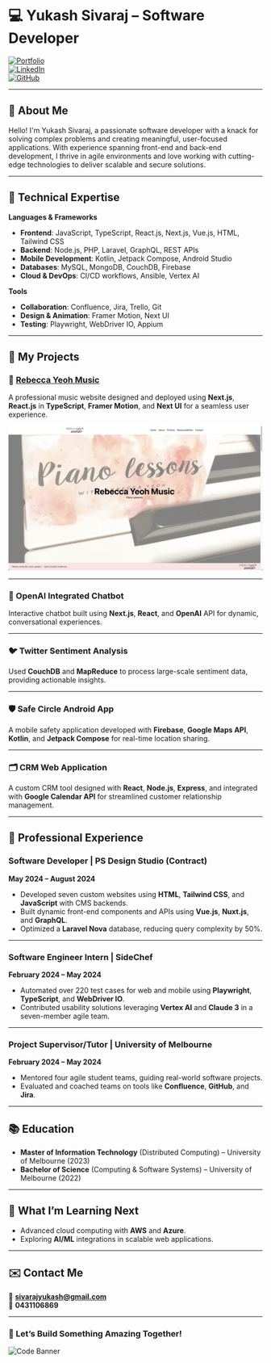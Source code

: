 # 💻 Yukash Sivaraj – Software Developer  
[![Portfolio](https://img.shields.io/badge/Portfolio-Visit_My_Portfolio-blue?style=flat&logo=vercel)](https://personal-projects-silk.vercel.app/)  
[![LinkedIn](https://img.shields.io/badge/LinkedIn-Connect-blue?style=flat&logo=linkedin)](https://linkedin.com/in/yukash-sivaraj)  
[![GitHub](https://img.shields.io/badge/GitHub-Visit_My_Profile-black?style=flat&logo=github)](https://github.com/YSPlop)  

---

## 👋 About Me  
Hello! I'm Yukash Sivaraj, a passionate software developer with a knack for solving complex problems and creating meaningful, user-focused applications. With experience spanning front-end and back-end development, I thrive in agile environments and love working with cutting-edge technologies to deliver scalable and secure solutions.

---

## 🚀 Technical Expertise  
**Languages & Frameworks**  
- **Frontend**: JavaScript, TypeScript, React.js, Next.js, Vue.js, HTML, Tailwind CSS  
- **Backend**: Node.js, PHP, Laravel, GraphQL, REST APIs  
- **Mobile Development**: Kotlin, Jetpack Compose, Android Studio  
- **Databases**: MySQL, MongoDB, CouchDB, Firebase  
- **Cloud & DevOps**: CI/CD workflows, Ansible, Vertex AI  

**Tools**  
- **Collaboration**: Confluence, Jira, Trello, Git  
- **Design & Animation**: Framer Motion, Next UI  
- **Testing**: Playwright, WebDriver IO, Appium  

---

## 📂 My Projects  

### 🎵 [Rebecca Yeoh Music](https://www.rebeccayeohmusic.com.au)  
A professional music website designed and deployed using **Next.js**, **React.js** in **TypeScript**, **Framer Motion**, and **Next UI** for a seamless user experience.  

![Rebecca Yeoh Music Preview](rebeccaYeohMusic.png)

---

### 🤖 OpenAI Integrated Chatbot  
Interactive chatbot built using **Next.js**, **React**, and **OpenAI** API for dynamic, conversational experiences.  

---

### 🐦 Twitter Sentiment Analysis  
Used **CouchDB** and **MapReduce** to process large-scale sentiment data, providing actionable insights.  

---

### 🛡️ Safe Circle Android App  
A mobile safety application developed with **Firebase**, **Google Maps API**, **Kotlin**, and **Jetpack Compose** for real-time location sharing.  

---

### 🗂️ CRM Web Application  
A custom CRM tool designed with **React**, **Node.js**, **Express**, and integrated with **Google Calendar API** for streamlined customer relationship management.

---

## 💼 Professional Experience  

### Software Developer | PS Design Studio (Contract)  
**May 2024 – August 2024**  
- Developed seven custom websites using **HTML**, **Tailwind CSS**, and **JavaScript** with CMS backends.  
- Built dynamic front-end components and APIs using **Vue.js**, **Nuxt.js**, and **GraphQL**.  
- Optimized a **Laravel Nova** database, reducing query complexity by 50%.  

---

### Software Engineer Intern | SideChef  
**February 2024 – May 2024**  
- Automated over 220 test cases for web and mobile using **Playwright**, **TypeScript**, and **WebDriver IO**.  
- Contributed usability solutions leveraging **Vertex AI** and **Claude 3** in a seven-member agile team.  

---

### Project Supervisor/Tutor | University of Melbourne  
**February 2024 – May 2024**  
- Mentored four agile student teams, guiding real-world software projects.  
- Evaluated and coached teams on tools like **Confluence**, **GitHub**, and **Jira**.  

---

## 📚 Education  
- **Master of Information Technology** (Distributed Computing) – University of Melbourne (2023)  
- **Bachelor of Science** (Computing & Software Systems) – University of Melbourne (2022)  

---

## 🌱 What I’m Learning Next  
- Advanced cloud computing with **AWS** and **Azure**.  
- Exploring **AI/ML** integrations in scalable web applications.  

---

## ✉️ Contact Me  
📧 **sivarajyukash@gmail.com**  
📱 **0431106869**  

---

### 🚀 Let’s Build Something Amazing Together!  
![Code Banner](https://via.placeholder.com/1200x400?text=Let%27s+Code+Together)
<!--
**YSPlop/YSPlop** is a ✨ _special_ ✨ repository because its `README.md` (this file) appears on your GitHub profile.

Here are some ideas to get you started:

- 🔭 I’m currently working on ...
- 🌱 I’m currently learning ...
- 👯 I’m looking to collaborate on ...
- 🤔 I’m looking for help with ...
- 💬 Ask me about ...
- 📫 How to reach me: ...
- 😄 Pronouns: ...
- ⚡ Fun fact: ...
-->
